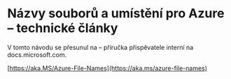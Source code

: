 # <a name="file-names-and-locations-for-azure-technical-articles"></a>Názvy souborů a umístění pro Azure – technické články

V tomto návodu se přesunul na – příručka přispěvatele interní na docs.microsoft.com.

[https://aka.MS/Azure-File-Names](https://aka.ms/azure-file-names)
